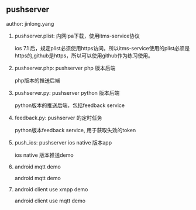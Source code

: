 pushserver
----------
author: jinlong.yang

1) pushserver.plist: 内网ipa下载，使用itms-service协议

    ios 7.1 后，规定plist必须使用https访问。所以itms-service使用的plist必须是https的,github是https，所以可以使用github作为练习使用。

2) pushserver.php: pushserver php 版本后端

    php版本的推送后端

3) pushserver.py: pushserver python 版本后端

    python版本的推送后端，包括feedback service

4) feedback.py: pushserver 的定时任务

    python版本feedback service, 用于获取失效的token

5) push_ios: pushserver ios native 版本app

    ios native 版本推送demo

6) android mqtt demo

    android mqtt demo

7) android client use xmpp demo

    android client use mqtt demo
